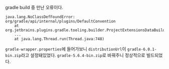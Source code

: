 gradle build 중 만난 오류이다.
~~~
java.lang.NoClassDefFoundError: org/gradle/api/internal/plugins/DefaultConvention
	at org.jetbrains.plugins.gradle.tooling.builder.ProjectExtensionsDataBuilderImpl.buildAll(ProjectExtensionsDataBuilderImpl.groovy:50)
	...
	at java.lang.Thread.run(Thread.java:748)
~~~
`gradle-wrapper.properties`에 들어가보니 `distributionUrl`이 `gradle-6.0.1-bin.zip`라고 설정돼있었다. `gradle-5.6.4-bin.zip`로 바꿔주니 정상적으로 빌드되었다.
